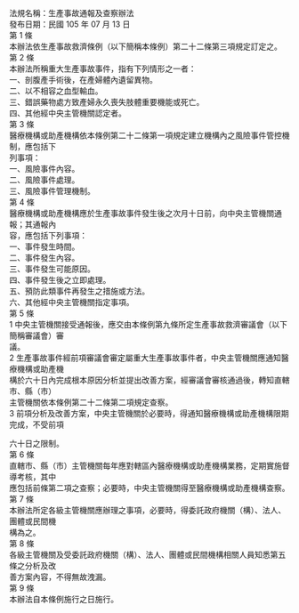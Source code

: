 法規名稱：生產事故通報及查察辦法  
發布日期：民國 105 年 07 月 13 日  
第 1 條  
本辦法依生產事故救濟條例（以下簡稱本條例）第二十二條第三項規定訂定之。  
第 2 條  
本辦法所稱重大生產事故事件，指有下列情形之一者：  
一、剖腹產手術後，在產婦體內遺留異物。  
二、以不相容之血型輸血。  
三、錯誤藥物處方致產婦永久喪失肢體重要機能或死亡。  
四、其他經中央主管機關認定者。  
第 3 條  
醫療機構或助產機構依本條例第二十二條第一項規定建立機構內之風險事件管控機制，應包括下  
列事項：  
一、風險事件內容。  
二、風險事件處理。  
三、風險事件管理機制。  
第 4 條  
醫療機構或助產機構應於生產事故事件發生後之次月十日前，向中央主管機關通報；其通報內  
容，應包括下列事項：  
一、事件發生時間。  
二、事件發生內容。  
三、事件發生可能原因。  
四、事件發生後之立即處理。  
五、預防此類事件再發生之措施或方法。  
六、其他經中央主管機關指定事項。  
第 5 條  
1 中央主管機關接受通報後，應交由本條例第九條所定生產事故救濟審議會（以下簡稱審議會）審  
議。  
2 生產事故事件經前項審議會審定屬重大生產事故事件者，中央主管機關應通知醫療機構或助產機  
構於六十日內完成根本原因分析並提出改善方案，經審議會審核通過後，轉知直轄市、縣（市）  
主管機關依本條例第二十二條第二項規定查察。  
3 前項分析及改善方案，中央主管機關於必要時，得通知醫療機構或助產機構限期完成，不受前項  


六十日之限制。  
第 6 條  
直轄市、縣（市）主管機關每年應對轄區內醫療機構或助產機構業務，定期實施督導考核，其中  
應包括前條第二項之查察；必要時，中央主管機關得至醫療機構或助產機構查察。  
第 7 條  
本辦法所定各級主管機關應辦理之事項，必要時，得委託政府機關（構）、法人、團體或民間機  
構為之。  
第 8 條  
各級主管機關及受委託政府機關（構）、法人、團體或民間機構相關人員知悉第五條之分析及改  
善方案內容，不得無故洩漏。  
第 9 條  
本辦法自本條例施行之日施行。  



